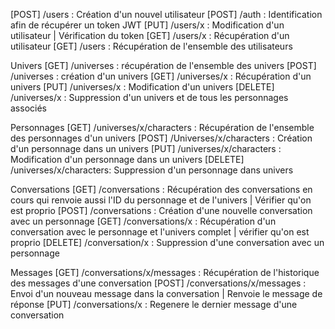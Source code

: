 [POST] /users : Création d'un nouvel utilisateur
[POST] /auth : Identification afin de récupérer un token JWT
[PUT] /users/x : Modification d'un utilisateur | Vérification du token
[GET] /users/x : Récupération d'un utilisateur
[GET] /users : Récupération de l'ensemble des utilisateurs

Univers
[GET] /universes : récupération de l'ensemble des univers
[POST] /universes : création d'un univers
[GET] /universes/x : Récupération d'un univers
[PUT] /universes/x  : Modification d'un univers
[DELETE] /universes/x : Suppression d'un univers et de tous les personnages associés

Personnages
[GET] /universes/x/characters : Récupération de l'ensemble des personnages d'un univers
[POST] /Universes/x/characters : Création d'un personnage dans un univers
[PUT] /universes/x/characters : Modification d'un personnage dans un univers
[DELETE] /universes/x/characters: Suppression d'un personnage dans univers

Conversations
[GET] /conversations : Récupération des conversations en cours qui renvoie aussi l'ID du personnage et de l'univers | Vérifier qu'on est proprio
[POST] /conversations : Création d'une nouvelle conversation avec un personnage
[GET] /conversations/x : Récupération d'un conversation avec le personnage et l'univers complet | vérifier qu'on est proprio
[DELETE] /conversation/x : Suppression d'une conversation avec un personnage

Messages
[GET] /conversations/x/messages : Récupération de l'historique des messages d'une conversation
[POST] /conversations/x/messages : Envoi d'un nouveau message dans la conversation | Renvoie le message de réponse
[PUT] /conversations/x : Regenere le dernier message d'une conversation